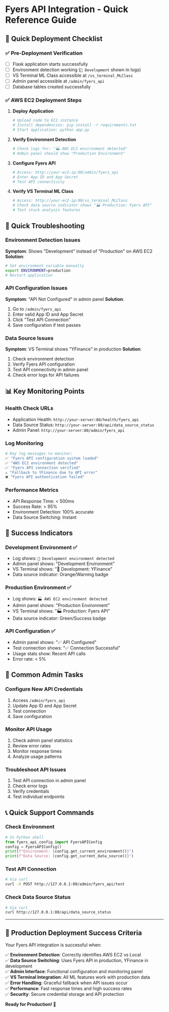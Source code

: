 # Fyers API Integration - Quick Reference Guide

## 🚀 Quick Deployment Checklist

### ✅ Pre-Deployment Verification

- [ ] Flask application starts successfully
- [ ] Environment detection working (`🧪 Development` shown in logs)
- [ ] VS Terminal ML Class accessible at `/vs_terminal_MLClass`
- [ ] Admin panel accessible at `/admin/fyers_api`
- [ ] Database tables created successfully

### ✅ AWS EC2 Deployment Steps

1. **Deploy Application**

   ```bash
   # Upload code to EC2 instance
   # Install dependencies: pip install -r requirements.txt
   # Start application: python app.py
   ```

2. **Verify Environment Detection**

   ```bash
   # Check logs for: "🏭 AWS EC2 environment detected"
   # Admin panel should show "Production Environment"
   ```

3. **Configure Fyers API**

   ```bash
   # Access: http://your-ec2-ip:80/admin/fyers_api
   # Enter App ID and App Secret
   # Test API connectivity
   ```

4. **Verify VS Terminal ML Class**
   ```bash
   # Access: http://your-ec2-ip:80/vs_terminal_MLClass
   # Check data source indicator shows "🏭 Production: Fyers API"
   # Test stock analysis features
   ```

## 🔧 Quick Troubleshooting

### Environment Detection Issues

**Symptom**: Shows "Development" instead of "Production" on AWS EC2
**Solution**:

```bash
# Set environment variable manually
export ENVIRONMENT=production
# Restart application
```

### API Configuration Issues

**Symptom**: "API Not Configured" in admin panel
**Solution**:

1. Go to `/admin/fyers_api`
2. Enter valid App ID and App Secret
3. Click "Test API Connection"
4. Save configuration if test passes

### Data Source Issues

**Symptom**: VS Terminal shows "YFinance" in production
**Solution**:

1. Check environment detection
2. Verify Fyers API configuration
3. Test API connectivity in admin panel
4. Check error logs for API failures

## 📊 Key Monitoring Points

### Health Check URLs

- Application Health: `http://your-server:80/health/fyers_api`
- Data Source Status: `http://your-server:80/api/data_source_status`
- Admin Panel: `http://your-server:80/admin/fyers_api`

### Log Monitoring

```bash
# Key log messages to monitor:
✅ "Fyers API configuration system loaded"
✅ "AWS EC2 environment detected"
✅ "Fyers API connection verified"
⚠️ "Fallback to YFinance due to API error"
❌ "Fyers API authentication failed"
```

### Performance Metrics

- API Response Time: < 500ms
- Success Rate: > 95%
- Environment Detection: 100% accurate
- Data Source Switching: Instant

## 🎯 Success Indicators

### Development Environment ✅

- Log shows: `🧪 Development environment detected`
- Admin panel shows: "Development Environment"
- VS Terminal shows: "🧪 Development: YFinance"
- Data source indicator: Orange/Warning badge

### Production Environment ✅

- Log shows: `🏭 AWS EC2 environment detected`
- Admin panel shows: "Production Environment"
- VS Terminal shows: "🏭 Production: Fyers API"
- Data source indicator: Green/Success badge

### API Configuration ✅

- Admin panel shows: "✅ API Configured"
- Test connection shows: "✅ Connection Successful"
- Usage stats show: Recent API calls
- Error rate: < 5%

## 🔄 Common Admin Tasks

### Configure New API Credentials

1. Access `/admin/fyers_api`
2. Update App ID and App Secret
3. Test connection
4. Save configuration

### Monitor API Usage

1. Check admin panel statistics
2. Review error rates
3. Monitor response times
4. Analyze usage patterns

### Troubleshoot API Issues

1. Test API connection in admin panel
2. Check error logs
3. Verify credentials
4. Test individual endpoints

## 📞 Quick Support Commands

### Check Environment

```python
# In Python shell
from fyers_api_config import FyersAPIConfig
config = FyersAPIConfig()
print(f"Environment: {config.get_current_environment()}")
print(f"Data Source: {config.get_current_data_source()}")
```

### Test API Connection

```bash
# Via curl
curl -X POST http://127.0.0.1:80/admin/fyers_api/test
```

### Check Data Source Status

```bash
# Via curl
curl http://127.0.0.1:80/api/data_source_status
```

---

## 🎉 Production Deployment Success Criteria

Your Fyers API integration is successful when:

✅ **Environment Detection**: Correctly identifies AWS EC2 vs Local  
✅ **Data Source Switching**: Uses Fyers API in production, YFinance in development  
✅ **Admin Interface**: Functional configuration and monitoring panel  
✅ **VS Terminal Integration**: All ML features work with production data  
✅ **Error Handling**: Graceful fallback when API issues occur  
✅ **Performance**: Fast response times and high success rates  
✅ **Security**: Secure credential storage and API protection

**Ready for Production! 🚀**
